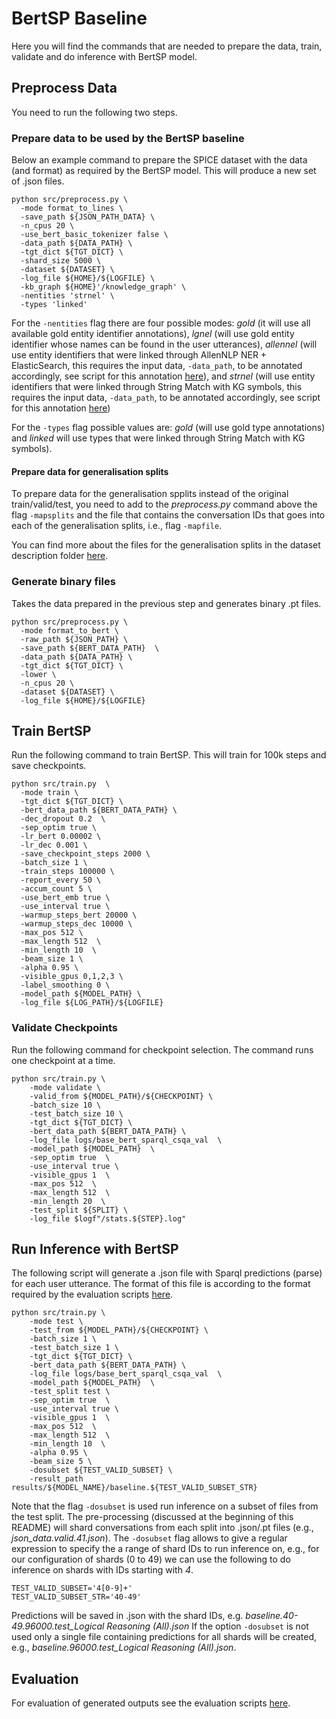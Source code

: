 # BertSP Baseline

Here you will find the commands that are needed to prepare the data, train, validate and do inference with BertSP model.

## Preprocess Data
You need to run the following two steps.

### Prepare data to be used by the BertSP baseline

Below an example command to prepare the SPICE dataset with the data (and format) as required by the BertSP model.
This will produce a new set of .json files.

```commandline
python src/preprocess.py \
  -mode format_to_lines \
  -save_path ${JSON_PATH_DATA} \
  -n_cpus 20 \
  -use_bert_basic_tokenizer false \
  -data_path ${DATA_PATH} \
  -tgt_dict ${TGT_DICT} \
  -shard_size 5000 \
  -dataset ${DATASET} \
  -log_file ${HOME}/${LOGFILE} \
  -kb_graph ${HOME}'/knowledge_graph' \
  -nentities 'strnel' \
  -types 'linked'
```

For the ```-nentities``` flag there are four possible modes: *gold* (it will use all available gold entity identifier 
annotations), *lgnel* (will use gold entity identifier whose names can be found in the user utterances), *allennel* 
(will use entity identifiers that were linked through AllenNLP NER + ElasticSearch, this requires the input data, 
```-data_path```, to be annotated accordingly, see script for this annotation [here](../dataset)), and *strnel* 
(will use entity identifiers that were linked through String Match with KG symbols, this requires the input data, 
```-data_path```, to be annotated accordingly, see script for this annotation [here](../dataset))

For the ```-types``` flag possible values are: *gold* (will use gold type annotations) and *linked* will use
types that were linked through String Match with KG symbols).

#### Prepare data for generalisation splits

To prepare data for the generalisation spplits instead of the original train/valid/test, you need to add to the 
*preprocess.py* command above the flag ```-mapsplits``` and the file that contains the conversation IDs that
goes into each of the generalisation splits, i.e., flag ```-mapfile```.

You can find more about the files for the generalisation splits in the dataset description folder [here](../dataset).

### Generate binary files

Takes the data prepared in the previous step and generates binary .pt files.

```commandline
python src/preprocess.py \
  -mode format_to_bert \
  -raw_path ${JSON_PATH} \
  -save_path ${BERT_DATA_PATH}  \
  -data_path ${DATA_PATH} \
  -tgt_dict ${TGT_DICT} \
  -lower \
  -n_cpus 20 \
  -dataset ${DATASET} \
  -log_file ${HOME}/${LOGFILE}
```

## Train BertSP

Run the following command to train BertSP. This will train for 100k steps and save checkpoints.

```commandline
python src/train.py  \
  -mode train \
  -tgt_dict ${TGT_DICT} \
  -bert_data_path ${BERT_DATA_PATH} \
  -dec_dropout 0.2  \
  -sep_optim true \
  -lr_bert 0.00002 \
  -lr_dec 0.001 \
  -save_checkpoint_steps 2000 \
  -batch_size 1 \
  -train_steps 100000 \
  -report_every 50 \
  -accum_count 5 \
  -use_bert_emb true \
  -use_interval true \
  -warmup_steps_bert 20000 \
  -warmup_steps_dec 10000 \
  -max_pos 512 \
  -max_length 512  \
  -min_length 10  \
  -beam_size 1 \
  -alpha 0.95 \
  -visible_gpus 0,1,2,3 \
  -label_smoothing 0 \
  -model_path ${MODEL_PATH} \
  -log_file ${LOG_PATH}/${LOGFILE}
```

### Validate Checkpoints

Run the following command for checkpoint selection. The command runs one checkpoint at a time.

```commandline
python src/train.py \
    -mode validate \
    -valid_from ${MODEL_PATH}/${CHECKPOINT} \
    -batch_size 10 \
    -test_batch_size 10 \
    -tgt_dict ${TGT_DICT} \
    -bert_data_path ${BERT_DATA_PATH} \
    -log_file logs/base_bert_sparql_csqa_val  \
    -model_path ${MODEL_PATH}  \
    -sep_optim true  \
    -use_interval true \
    -visible_gpus 1  \
    -max_pos 512  \
    -max_length 512  \
    -min_length 20  \
    -test_split ${SPLIT} \
    -log_file $logf"/stats.${STEP}.log"
```

## Run Inference with BertSP

The following script will generate a .json file with Sparql predictions (parse) for each user utterance.
The format of this file is according to the format required by the evaluation scripts [here](../evaluation).

```commandline
python src/train.py \
    -mode test \
    -test_from ${MODEL_PATH}/${CHECKPOINT} \
    -batch_size 1 \
    -test_batch_size 1 \
    -tgt_dict ${TGT_DICT} \
    -bert_data_path ${BERT_DATA_PATH} \
    -log_file logs/base_bert_sparql_csqa_val  \
    -model_path ${MODEL_PATH}  \
    -test_split test \
    -sep_optim true  \
    -use_interval true \
    -visible_gpus 1  \
    -max_pos 512  \
    -max_length 512  \
    -min_length 10  \
    -alpha 0.95 \
    -beam_size 5 \
    -dosubset ${TEST_VALID_SUBSET} \
    -result_path results/${MODEL_NAME}/baseline.${TEST_VALID_SUBSET_STR}
```

Note that the flag ```-dosubset``` is used run inference on a subset of files from the test split.
The pre-processing (discussed at the beginning of this README) will shard conversations from each split into .json/.pt
files (e.g., *json_data.valid.41.json*). The ```-dosubset``` flag allows to give a regular expression to specify
the a range of shard IDs to run inference on, e.g., for our configuration of shards (0 to 49) we can use the following
to do inference on shards with IDs starting with *4*.
```
TEST_VALID_SUBSET='4[0-9]+'
TEST_VALID_SUBSET_STR='40-49'
```
Predictions will be saved in .json with the shard IDs, e.g. *baseline.40-49.96000.test_Logical Reasoning (All).json*
If the option ```-dosubset``` is not used only a single file containing predictions for all shards will be created, e.g.,
*baseline.96000.test_Logical Reasoning (All).json*.

## Evaluation

For evaluation of generated outputs see the evaluation scripts [here](../evaluation).